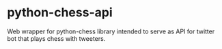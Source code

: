 # python-chess-api

Web wrapper for python-chess library intended to serve as API for twitter bot that plays chess with tweeters.
